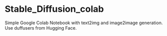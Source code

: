 # Stable_Diffusion_colab
Simple Google Colab Notebook with text2img and image2image generation. Use duffusers from Hugging Face.<br>

